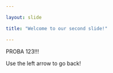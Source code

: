 ```yaml
---

layout: slide

title: "Welcome to our second slide!"

---
```


PROBA 123!!!

Use the left arrow to go back!
